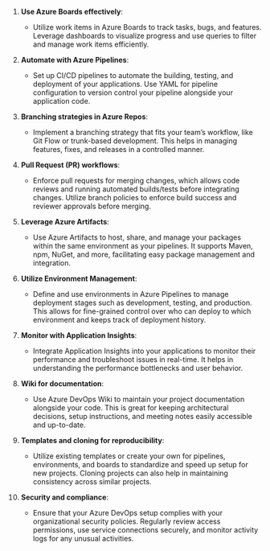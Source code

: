 1. **Use Azure Boards effectively**:
    
    - Utilize work items in Azure Boards to track tasks, bugs, and features. Leverage dashboards to visualize progress and use queries to filter and manage work items efficiently.
2. **Automate with Azure Pipelines**:
    
    - Set up CI/CD pipelines to automate the building, testing, and deployment of your applications. Use YAML for pipeline configuration to version control your pipeline alongside your application code.
3. **Branching strategies in Azure Repos**:
    
    - Implement a branching strategy that fits your team’s workflow, like Git Flow or trunk-based development. This helps in managing features, fixes, and releases in a controlled manner.
4. **Pull Request (PR) workflows**:
    
    - Enforce pull requests for merging changes, which allows code reviews and running automated builds/tests before integrating changes. Utilize branch policies to enforce build success and reviewer approvals before merging.
5. **Leverage Azure Artifacts**:
    
    - Use Azure Artifacts to host, share, and manage your packages within the same environment as your pipelines. It supports Maven, npm, NuGet, and more, facilitating easy package management and integration.
6. **Utilize Environment Management**:
    
    - Define and use environments in Azure Pipelines to manage deployment stages such as development, testing, and production. This allows for fine-grained control over who can deploy to which environment and keeps track of deployment history.
7. **Monitor with Application Insights**:
    
    - Integrate Application Insights into your applications to monitor their performance and troubleshoot issues in real-time. It helps in understanding the performance bottlenecks and user behavior.
8. **Wiki for documentation**:
    
    - Use Azure DevOps Wiki to maintain your project documentation alongside your code. This is great for keeping architectural decisions, setup instructions, and meeting notes easily accessible and up-to-date.
9. **Templates and cloning for reproducibility**:
    
    - Utilize existing templates or create your own for pipelines, environments, and boards to standardize and speed up setup for new projects. Cloning projects can also help in maintaining consistency across similar projects.
10. **Security and compliance**:
    
    - Ensure that your Azure DevOps setup complies with your organizational security policies. Regularly review access permissions, use service connections securely, and monitor activity logs for any unusual activities.